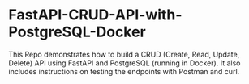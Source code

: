# FastAPI-CRUD-API-with-PostgreSQL-Docker
This Repo demonstrates how to build a CRUD (Create, Read, Update, Delete) API using FastAPI and PostgreSQL (running in Docker). It also includes instructions on testing the endpoints with Postman and curl.
